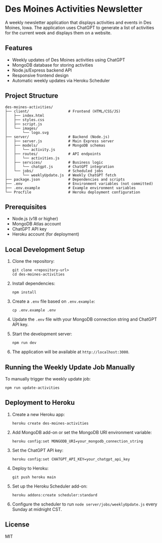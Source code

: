 # Des Moines Activities Newsletter

A weekly newsletter application that displays activities and events in Des Moines, Iowa. The application uses ChatGPT to generate a list of activities for the current week and displays them on a website.

## Features

- Weekly updates of Des Moines activities using ChatGPT
- MongoDB database for storing activities
- Node.js/Express backend API
- Responsive frontend design
- Automatic weekly updates via Heroku Scheduler

## Project Structure

```
des-moines-activities/
├── client/                  # Frontend (HTML/CSS/JS)
│   ├── index.html
│   ├── styles.css
│   ├── script.js
│   └── images/
│       └── logo.svg
├── server/                  # Backend (Node.js)
│   ├── server.js            # Main Express server
│   ├── models/              # MongoDB schemas
│   │   └── activity.js
│   ├── routes/              # API endpoints
│   │   └── activities.js
│   ├── services/            # Business logic
│   │   └── chatgpt.js       # ChatGPT integration
│   └── jobs/                # Scheduled jobs
│       └── weeklyUpdate.js  # Weekly ChatGPT fetch
├── package.json             # Dependencies and scripts
├── .env                     # Environment variables (not committed)
├── .env.example             # Example environment variables
└── Procfile                 # Heroku deployment configuration
```

## Prerequisites

- Node.js (v18 or higher)
- MongoDB Atlas account
- ChatGPT API key
- Heroku account (for deployment)

## Local Development Setup

1. Clone the repository:
   ```
   git clone <repository-url>
   cd des-moines-activities
   ```

2. Install dependencies:
   ```
   npm install
   ```

3. Create a `.env` file based on `.env.example`:
   ```
   cp .env.example .env
   ```

4. Update the `.env` file with your MongoDB connection string and ChatGPT API key.

5. Start the development server:
   ```
   npm run dev
   ```

6. The application will be available at `http://localhost:3000`.

## Running the Weekly Update Job Manually

To manually trigger the weekly update job:

```
npm run update-activities
```

## Deployment to Heroku

1. Create a new Heroku app:
   ```
   heroku create des-moines-activities
   ```

2. Add MongoDB add-on or set the MongoDB URI environment variable:
   ```
   heroku config:set MONGODB_URI=your_mongodb_connection_string
   ```

3. Set the ChatGPT API key:
   ```
   heroku config:set CHATGPT_API_KEY=your_chatgpt_api_key
   ```

4. Deploy to Heroku:
   ```
   git push heroku main
   ```

5. Set up the Heroku Scheduler add-on:
   ```
   heroku addons:create scheduler:standard
   ```

6. Configure the scheduler to run `node server/jobs/weeklyUpdate.js` every Sunday at midnight CST.

## License

MIT
